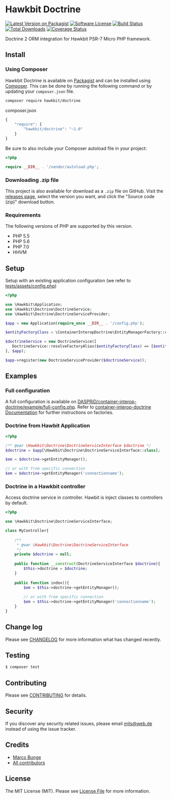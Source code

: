 # Hawkbit Doctrine

[![Latest Version on Packagist][ico-version]][link-packagist]
[![Software License][ico-license]](LICENSE.md)
[![Build Status][ico-travis]][link-travis]
[![Total Downloads][ico-downloads]][link-downloads]
[![Coverage Status][ico-coveralls]][link-coveralls]

Doctrine 2 ORM integration for Hawkbit PSR-7 Micro PHP framework.

## Install

### Using Composer

Hawkbit Doctrine is available on [Packagist][link-packagist] and can be installed using [Composer](https://getcomposer.org/). This can be done by running the following command or by updating your `composer.json` file.

```bash
composer require hawkbit/doctrine
```

composer.json

```javascript
{
    "require": {
        "hawkbit/doctrine": "~1.0"
    }
}
```

Be sure to also include your Composer autoload file in your project:

```php
<?php

require __DIR__ . '/vendor/autoload.php';
```

### Downloading .zip file

This project is also available for download as a `.zip` file on GitHub. Visit the [releases page](https://github.com/hawkbit/doctrine/releases), select the version you want, and click the "Source code (zip)" download button.

### Requirements

The following versions of PHP are supported by this version.

* PHP 5.5
* PHP 5.6
* PHP 7.0
* HHVM

## Setup

Setup with an existing application configuration (we refer to [tests/assets/config.php](tests/assets/config.php))

```php
<?php

use \Hawkbit\Application;
use \Hawkbit\Doctrine\DoctrineService;
use \Hawkbit\Doctrine\DoctrineServiceProvider;

$app = new Application(require_once __DIR__ . '/config.php');

$entityFactoryClass = \ContainerInteropDoctrine\EntityManagerFactory::class;

$doctrineService = new DoctrineService([
   DoctrineService::resolveFactoryAlias($entityFactoryClass) => [$entityFactoryClass]
], $app);

$app->register(new DoctrineServiceProvider($doctrineService));
```

## Examples

### Full configuration

A full configuration is available on [DASPRiD/container-interop-doctrine/example/full-config.php](https://github.com/DASPRiD/container-interop-doctrine/blob/master/example/full-config.php). 
Refer to [container-interop-doctrine Documentation](https://github.com/DASPRiD/container-interop-doctrine) for further instructions on factories.

### Doctrine from Hawbit Application

```php
<?php

/** @var \Hawkbit\Doctrine\DoctrineServiceInterface $doctrine */
$doctrine = $app[\Hawkbit\Doctrine\DoctrineServiceInterface::class];

$em = $doctrine->getEntityManager();

// or with from specific connection
$em = $doctrine->getEntityManager('connectionname');

```

### Doctrine in a Hawkbit controller

Access doctrine service in controller. Hawbit is inject classes to controllers by default.

```php
<?php

use \Hawkbit\Doctrine\DoctrineServiceInterface;

class MyController{
    
    /**
     * @var \Hawkbit\Doctrine\DoctrineServiceInterface 
     */
    private $doctrine = null;
    
    public function __construct(DoctrineServiceInterface $doctrine){
        $this->doctrine = $doctrine;
    }
    
    public function index(){
        $em = $this->doctrine->getEntityManager();
        
        // or with from specific connection
        $em = $this->doctrine->getEntityManager('connectionname');
    }
}
```

## Change log

Please see [CHANGELOG](CHANGELOG.md) for more information what has changed recently.

## Testing

``` bash
$ composer test
```

## Contributing

Please see [CONTRIBUTING](CONTRIBUTING.md) for details.

## Security

If you discover any security related issues, please email <mjls@web.de> instead of using the issue tracker.

## Credits

- [Marco Bunge](https://github.com/mbunge)
- [All contributors](https://github.com/hawkbit/hawkbit-doctrine/graphs/contributors)

## License

The MIT License (MIT). Please see [License File](LICENSE.md) for more information.

[ico-version]: https://img.shields.io/packagist/v/hawkbit/doctrine.svg?style=flat-square
[ico-license]: https://img.shields.io/badge/license-MIT-brightgreen.svg?style=flat-square
[ico-travis]: https://img.shields.io/travis/HawkBitPhp/hawkbit-doctrine/master.svg?style=flat-square
[ico-downloads]: https://img.shields.io/packagist/dt/hawkbit/doctrine.svg?style=flat-square
[ico-coveralls]: https://img.shields.io/coveralls/HawkBitPhp/hawkbit-doctrine/master.svg?style=flat-square

[link-packagist]: https://packagist.org/packages/hawkbit/hawkbit-doctrine
[link-travis]: https://travis-ci.org/HawkBitPhp/hawkbit
[link-downloads]: https://packagist.org/packages/hawkbit/hawkbit-doctrine
[link-author]: https://github.com/mbunge
[link-contributors]: ../../contributors
[link-coveralls]: https://coveralls.io/github/HawkBitPhp/hawkbit-doctrine
